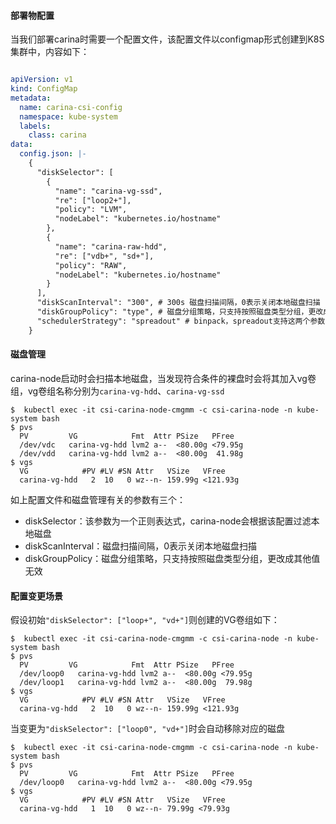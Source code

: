 #### 部署物配置

 当我们部署carina时需要一个配置文件，该配置文件以configmap形式创建到K8S集群中，内容如下：

```yaml

apiVersion: v1
kind: ConfigMap
metadata:
  name: carina-csi-config
  namespace: kube-system
  labels:
    class: carina
data:
  config.json: |-
    {
      "diskSelector": [
        {
          "name": "carina-vg-ssd",
          "re": ["loop2+"],
          "policy": "LVM",
          "nodeLabel": "kubernetes.io/hostname"
        },
        {
          "name": "carina-raw-hdd",
          "re": ["vdb+", "sd+"],
          "policy": "RAW",
          "nodeLabel": "kubernetes.io/hostname"
        }
      ],
      "diskScanInterval": "300", # 300s 磁盘扫描间隔，0表示关闭本地磁盘扫描
      "diskGroupPolicy": "type", # 磁盘分组策略，只支持按照磁盘类型分组，更改成其他值无效
      "schedulerStrategy": "spreadout" # binpack，spreadout支持这两个参数
    }

```

#### 磁盘管理

   carina-node启动时会扫描本地磁盘，当发现符合条件的裸盘时会将其加入vg卷组，vg卷组名称分别为`carina-vg-hdd`、`carina-vg-ssd`

```shell
$  kubectl exec -it csi-carina-node-cmgmm -c csi-carina-node -n kube-system bash
$ pvs
  PV         VG            Fmt  Attr PSize   PFree  
  /dev/vdc   carina-vg-hdd lvm2 a--  <80.00g <79.95g
  /dev/vdd   carina-vg-hdd lvm2 a--  <80.00g  41.98g
$ vgs
  VG            #PV #LV #SN Attr   VSize   VFree   
  carina-vg-hdd   2  10   0 wz--n- 159.99g <121.93g
```

  如上配置文件和磁盘管理有关的参数有三个：

- diskSelector：该参数为一个正则表达式，carina-node会根据该配置过滤本地磁盘
- diskScanInterval：磁盘扫描间隔，0表示关闭本地磁盘扫描
- diskGroupPolicy：磁盘分组策略，只支持按照磁盘类型分组，更改成其他值无效

#### 配置变更场景

假设初始`"diskSelector": ["loop+", "vd+"]`则创建的VG卷组如下：

```shell
$  kubectl exec -it csi-carina-node-cmgmm -c csi-carina-node -n kube-system bash
$ pvs
  PV         VG            Fmt  Attr PSize   PFree  
  /dev/loop0   carina-vg-hdd lvm2 a--  <80.00g <79.95g
  /dev/loop1   carina-vg-hdd lvm2 a--  <80.00g  79.98g
$ vgs
  VG            #PV #LV #SN Attr   VSize   VFree   
  carina-vg-hdd   2  10   0 wz--n- 159.99g <121.93g
```

当变更为`"diskSelector": ["loop0", "vd+"]`时会自动移除对应的磁盘

```shell
$  kubectl exec -it csi-carina-node-cmgmm -c csi-carina-node -n kube-system bash
$ pvs
  PV         VG            Fmt  Attr PSize   PFree  
  /dev/loop0   carina-vg-hdd lvm2 a--  <80.00g <79.95g
$ vgs
  VG            #PV #LV #SN Attr   VSize   VFree   
  carina-vg-hdd   1  10   0 wz--n- 79.99g <79.93g
```

